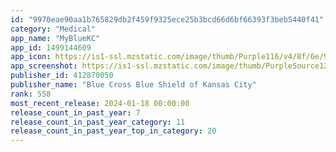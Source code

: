 ```yaml
---
id: "9970eae90aa1b765829db2f459f9325ece25b3bcd66d6bf66393f3beb5440f41"
category: "Medical"
app_name: "MyBlueKC"
app_id: 1499144609
app_icon: https://is1-ssl.mzstatic.com/image/thumb/Purple116/v4/8f/6e/96/8f6e96ac-23a7-b5db-c357-11a02c25d561/AppIcon-1x_U007emarketing-0-7-0-85-220.png/1024x1024bb.png
app_screenshot: https://is1-ssl.mzstatic.com/image/thumb/PurpleSource125/v4/fe/92/25/fe922545-d5ed-2927-6dfb-df6fc3081bad/4d78cf46-1fb2-4120-82b1-c7869595923b_iOS_-_MyBlueKC_-_iPhone_11_Pro_-_01.jpg/1242x2688bb.png
publisher_id: 412870050
publisher_name: "Blue Cross Blue Shield of Kansas City"
rank: 558
most_recent_release: 2024-01-18 00:00:00
release_count_in_past_year: 7
release_count_in_past_year_category: 11
release_count_in_past_year_top_in_category: 20
---
```

